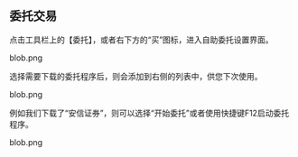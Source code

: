 ## 委托交易

点击工具栏上的【委托】，或者右下方的“买”图标，进入自助委托设置界面。

blob.png 

选择需要下载的委托程序后，则会添加到右侧的列表中，供您下次使用。

blob.png 

例如我们下载了“安信证券”，则可以选择“开始委托”或者使用快捷键F12启动委托程序。

blob.png